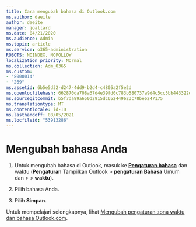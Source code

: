 ```yaml
---
title: Cara mengubah bahasa di Outlook.com
ms.author: daeite
author: daeite
manager: joallard
ms.date: 04/21/2020
ms.audience: Admin
ms.topic: article
ms.service: o365-administration
ROBOTS: NOINDEX, NOFOLLOW
localization_priority: Normal
ms.collection: Adm_O365
ms.custom:
- "8000014"
- "269"
ms.assetid: 6b5e5d32-d247-4dd9-b2d4-c4805a2f5e2d
ms.openlocfilehash: 662870da708a37d4e39fd0c783b580737a9d4c5cc5bb443322d517023bd938d2
ms.sourcegitcommit: b5f7da89a650d2915dc652449623c78be6247175
ms.translationtype: MT
ms.contentlocale: id-ID
ms.lasthandoff: 08/05/2021
ms.locfileid: "53913286"
---
```

# <a name="change-your-language"></a>Mengubah bahasa Anda

1. Untuk mengubah bahasa di Outlook, masuk ke [**Pengaturan bahasa**](https://outlook.live.com/mail/options/general/timeAndLanguage/regional) dan waktu (**Pengaturan** Tampilkan Outlook \> **pengaturan Bahasa** Umum dan  >    >  **waktu**).

2. Pilih bahasa Anda.

3. Pilih **Simpan**.

Untuk mempelajari selengkapnya, lihat [Mengubah pengaturan zona waktu dan bahasa Outlook.com](https://go.microsoft.com/fwlink/p/?linkid=873132).